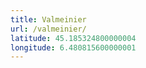 ```yaml
---
title: Valmeinier
url: /valmeinier/
latitude: 45.185324800000004
longitude: 6.480815600000001
---
```

